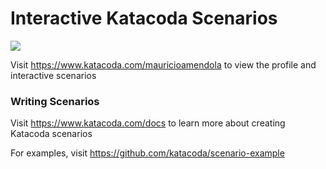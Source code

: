 # Interactive Katacoda Scenarios

[![](http://shields.katacoda.com/katacoda/mauricioamendola/count.svg)](https://www.katacoda.com/mauricioamendola "Get your profile on Katacoda.com")

Visit https://www.katacoda.com/mauricioamendola to view the profile and interactive scenarios

### Writing Scenarios
Visit https://www.katacoda.com/docs to learn more about creating Katacoda scenarios

For examples, visit https://github.com/katacoda/scenario-example
